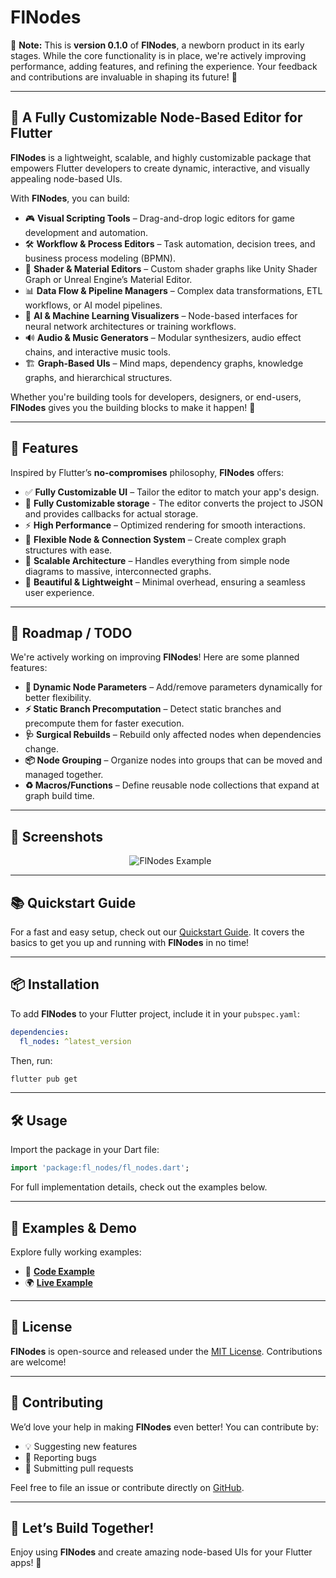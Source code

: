 # **FlNodes**

🚧 **Note:** This is **version 0.1.0** of **FlNodes**, a newborn product in its early stages. While the core functionality is in place, we're actively improving performance, adding features, and refining the experience. Your feedback and contributions are invaluable in shaping its future! 🚀

---

## 🚀 **A Fully Customizable Node-Based Editor for Flutter**

**FlNodes** is a lightweight, scalable, and highly customizable package that empowers Flutter developers to create dynamic, interactive, and visually appealing node-based UIs.

With **FlNodes**, you can build:

- 🎮 **Visual Scripting Tools** – Drag-and-drop logic editors for game development and automation.
- 🛠 **Workflow & Process Editors** – Task automation, decision trees, and business process modeling (BPMN).
- 🎨 **Shader & Material Editors** – Custom shader graphs like Unity Shader Graph or Unreal Engine’s Material Editor.
- 📊 **Data Flow & Pipeline Managers** – Complex data transformations, ETL workflows, or AI model pipelines.
- 🤖 **AI & Machine Learning Visualizers** – Node-based interfaces for neural network architectures or training workflows.
- 🔊 **Audio & Music Generators** – Modular synthesizers, audio effect chains, and interactive music tools.
- 🏗 **Graph-Based UIs** – Mind maps, dependency graphs, knowledge graphs, and hierarchical structures.

Whether you're building tools for developers, designers, or end-users, **FlNodes** gives you the building blocks to make it happen! 🚀

---

## 🌟 **Features**

Inspired by Flutter’s **no-compromises** philosophy, **FlNodes** offers:

- ✅ **Fully Customizable UI** – Tailor the editor to match your app's design.
- 💾 **Fully Customizable storage** - The editor converts the project to JSON and provides callbacks for actual storage.
- ⚡ **High Performance** – Optimized rendering for smooth interactions.
- 🔗 **Flexible Node & Connection System** – Create complex graph structures with ease.
- 📏 **Scalable Architecture** – Handles everything from simple node diagrams to massive, interconnected graphs.
- 🎨 **Beautiful & Lightweight** – Minimal overhead, ensuring a seamless user experience.

---

## 🔧 **Roadmap / TODO**

We're actively working on improving **FlNodes**! Here are some planned features:

- **🔄 Dynamic Node Parameters** – Add/remove parameters dynamically for better flexibility.
- **⚡ Static Branch Precomputation** – Detect static branches and precompute them for faster execution.
- **🩺 Surgical Rebuilds** – Rebuild only affected nodes when dependencies change.
- **📦 Node Grouping** – Organize nodes into groups that can be moved and managed together.
- **♻️ Macros/Functions** – Define reusable node collections that expand at graph build time.

---

## 📸 **Screenshots**

<p align="center">
  <img src="https://github.com/WilliamKarolDiCioccio/fl_nodes/blob/main/.github/images/node_editor_example.png" alt="FlNodes Example" />
</p>

---

## 📚 **Quickstart Guide**

For a fast and easy setup, check out our [Quickstart Guide](https://github.com/WilliamKarolDiCioccio/fl_nodes/blob/main/QUICKSTART.md). It covers the basics to get you up and running with **FlNodes** in no time!

---

## 📦 **Installation**

To add **FlNodes** to your Flutter project, include it in your `pubspec.yaml`:

```yaml
dependencies:
  fl_nodes: ^latest_version
```

Then, run:

```bash
flutter pub get
```

---

## 🛠️ **Usage**

Import the package in your Dart file:

```dart
import 'package:fl_nodes/fl_nodes.dart';
```

For full implementation details, check out the examples below.

---

## 🧩 **Examples & Demo**

Explore fully working examples:

- 📄 **[Code Example](https://github.com/WilliamKarolDiCioccio/fl_nodes/blob/main/example/lib/main.dart)**
- 🌍 **[Live Example](https://williamkaroldicioccio.github.io/fl_nodes/)**

---

## 📜 **License**

**FlNodes** is open-source and released under the [MIT License](LICENSE.md). Contributions are welcome!

---

## 🙌 **Contributing**

We’d love your help in making **FlNodes** even better! You can contribute by:

- 💡 Suggesting new features
- 🐛 Reporting bugs
- 🔧 Submitting pull requests

Feel free to file an issue or contribute directly on [GitHub](https://github.com/WilliamKarolDiCioccio/fl_nodes).

---

## 🚀 **Let’s Build Together!**

Enjoy using **FlNodes** and create amazing node-based UIs for your Flutter apps! 🌟
